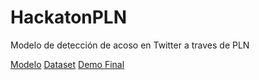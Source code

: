 # HackatonPLN
Modelo de detección de acoso en Twitter a traves de PLN

[Modelo](https://huggingface.co/datasets/hackathon-pln-es/Dataset-Acoso-Twitter-Es)
[Dataset](https://huggingface.co/hackathon-pln-es/Detect-Acoso-Twitter-Es)
[Demo Final](https://huggingface.co/spaces/hackathon-pln-es/DemoAcosoTwitter)
